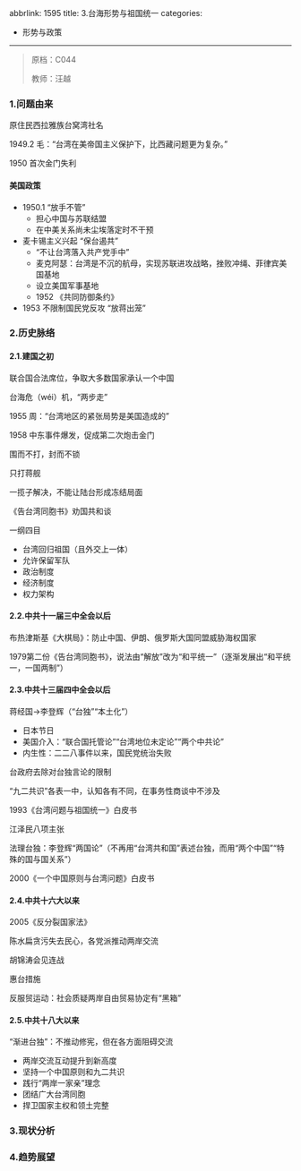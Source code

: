 abbrlink: 1595
title: 3.台海形势与祖国统一
categories:
  - 形势与政策
---
> 原档：C044
>
> 教师：汪越

### 1.问题由来

原住民西拉雅族台窝湾社名

1949.2 毛：“台湾在美帝国主义保护下，比西藏问题更为复杂。”

1950 首次金门失利

#### 美国政策

- 1950.1 “放手不管”
  - 担心中国与苏联结盟
  - 在中美关系尚未尘埃落定时不干预
- 麦卡锡主义兴起 “保台遏共”
  - “不让台湾落入共产党手中”
  - 麦克阿瑟：台湾是不沉的航母，实现苏联进攻战略，挫败冲绳、菲律宾美国基地
  - 设立美国军事基地
  - 1952 《共同防御条约》
- 1953 不限制国民党反攻 “放蒋出笼”

### 2.历史脉络

#### 2.1.建国之初

联合国合法席位，争取大多数国家承认一个中国

台海危（wéi）机，“两步走”

1955 周：“台湾地区的紧张局势是美国造成的”

1958 中东事件爆发，促成第二次炮击金门

围而不打，封而不锁

只打蒋舰

一揽子解决，不能让陆台形成冻结局面

《告台湾同胞书》劝国共和谈

一纲四目

- 台湾回归祖国（且外交上一体）
- 允许保留军队
- 政治制度
- 经济制度
- 权力架构

#### 2.2.中共十一届三中全会以后

布热津斯基《大棋局》：防止中国、伊朗、俄罗斯大国同盟威胁海权国家

1979第二份《告台湾同胞书》，说法由“解放”改为“和平统一”（逐渐发展出“和平统一，一国两制”）

#### 2.3.中共十三届四中全会以后

蒋经国→李登辉（“台独”“本土化”）

- 日本节日
- 美国介入：“联合国托管论”“台湾地位未定论”“两个中共论”
- 内生性：二二八事件以来，国民党统治失败

台政府去除对台独言论的限制

“九二共识”各表一中，认知各有不同，在事务性商谈中不涉及

1993《台湾问题与祖国统一》白皮书

江泽民八项主张

法理台独：李登辉“两国论”（不再用“台湾共和国”表述台独，而用“两个中国”“特殊的国与国关系”）

2000《一个中国原则与台湾问题》白皮书

#### 2.4.中共十六大以来

2005《反分裂国家法》

陈水扁贪污失去民心，各党派推动两岸交流

胡锦涛会见连战

惠台措施

反服贸运动：社会质疑两岸自由贸易协定有“黑箱”

#### 2.5.中共十八大以来

“渐进台独”：不推动修宪，但在各方面阻碍交流

- 两岸交流互动提升到新高度
- 坚持一个中国原则和九二共识
- 践行“两岸一家亲”理念
- 团结广大台湾同胞
- 捍卫国家主权和领土完整

### 3.现状分析

### 4.趋势展望

